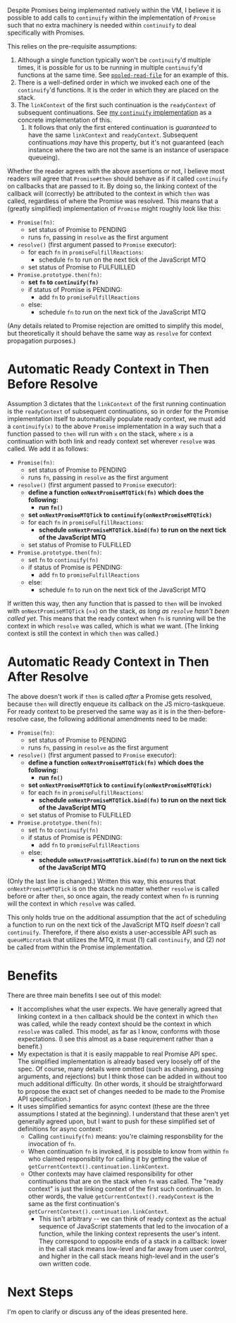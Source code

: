 Despite Promises being implemented natively within the VM, I believe it is possible to add calls to `continuify` within the implementation of `Promise` such that no extra machinery is needed within `continuify` to deal specifically with Promises.

This relies on the pre-requisite assumptions:
1. Although a single function typically won't be `continuify`'d multiple times, it is possible for us to be running in multiple `continuify`'d functions at the same time. See [`pooled-read-file`](./pooled-read-file.js) for an example of this.
1. There is a well-defined order in which we invoked each one of the `continuify`'d functions. It is the order in which they are placed on the stack.
1. The `linkContext` of the first such continuation is the `readyContext` of subsequent continuations. See [my `continuify` implementation](./index.ts) as a concrete implementation of this.
    1. It follows that only the first entered continuation is _guaranteed_ to have the same `linkContext` and `readyContext`. Subsequent continuations _may_ have this property, but it's not guaranteed (each instance where the two are not the same is an instance of userspace queueing).

Whether the reader agrees with the above assertions or not, I believe most readers will agree that `Promise#then` should behave as if it called `continuify` on callbacks that are passed to it. By doing so, the linking context of the callback will (correctly) be attributed to the context in which `then` was called, regardless of where the Promise was resolved. This means that a (greatly simplified) implementation of `Promise` might roughly look like this:

* `Promise(fn)`:
  * set status of Promise to PENDING
  * runs `fn`, passing in `resolve` as the first argument
* `resolve()` (first argument passed to `Promise` executor):
  * for each `fn` in `promiseFulfillReactions`:
    * schedule `fn` to run on the next tick of the JavaScript MTQ
  * set status of Promise to FULFUILLED
* `Promise.prototype.then(fn)`:
  * __set `fn` to `continuify(fn)`__
  * if status of Promise is PENDING:
    * add `fn` to `promiseFulfillReactions`
  * else:
    * schedule `fn` to run on the next tick of the JavaScript MTQ

(Any details related to Promise rejection are omitted to simplify this model, but theoretically it should behave the same way as `resolve` for context propagation purposes.)

# Automatic Ready Context in Then Before Resolve

Assumption 3 dictates that the `linkContext` of the first running continuation is the `readyContext` of subsequent continuations, so in order for the Promise implementation itself to automatically populate ready context, we must add a `continuify(x)` to the above `Promise` implementation in a way such that a function passed to `then` will run with `x` on the stack, where `x` is a continuation with both link and ready context set wherever `resolve` was called. We add it as follows:

* `Promise(fn)`:
  * set status of Promise to PENDING
  * runs `fn`, passing in `resolve` as the first argument
* `resolve()` (first argument passed to `Promise` executor):
  * __define a function `onNextPromiseMTQTick(fn)` which does the following:__
    * __run `fn()`__
  * __set `onNextPromiseMTQTick` to `continuify(onNextPromiseMTQTick)`__
  * for each `fn` in `promiseFulfillReactions`:
    * __schedule `onNextPromiseMTQTick.bind(fn)` to run on the next tick of the JavaScript MTQ__
  * set status of Promise to FULFILLED
* `Promise.prototype.then(fn)`:
  * set `fn` to `continuify(fn)`
  * if status of Promise is PENDING:
    * add `fn` to `promiseFulfillReactions`
  * else:
    * schedule `fn` to run on the next tick of the JavaScript MTQ

If written this way, then any function that is passed to `then` will be invoked with `onNextPromiseMTQTick` (=`x`) on the stack, _as long as `resolve` hasn't been called yet_. This means that the ready context when `fn` is running will be the context in which `resolve` was called, which is what we want. (The linking context is still the context in which `then` was called.)

# Automatic Ready Context in Then After Resolve

The above doesn't work if `then` is called _after_ a Promise gets resolved, because `then` will directly enqueue its callback on the JS micro-taskqueue. For ready context to be preserved the same way as it is in the then-before-resolve case, the following additional amendments need to be made:

* `Promise(fn)`:
  * set status of Promise to PENDING
  * runs `fn`, passing in `resolve` as the first argument
* `resolve()` (first argument passed to `Promise` executor):
  * __define a function `onNextPromiseMTQTick(fn)` which does the following:__
    * __run `fn()`__
  * __set `onNextPromiseMTQTick` to `continuify(onNextPromiseMTQTick)`__
  * for each `fn` in `promiseFulfillReactions`:
    * __schedule `onNextPromiseMTQTick.bind(fn)` to run on the next tick of the JavaScript MTQ__
  * set status of Promise to FULFILLED
* `Promise.prototype.then(fn)`:
  * set `fn` to `continuify(fn)`
  * if status of Promise is PENDING:
    * add `fn` to `promiseFulfillReactions`
  * else:
    * __schedule `onNextPromiseMTQTick.bind(fn)` to run on the next tick of the JavaScript MTQ__

(Only the last line is changed.) Written this way, this ensures that `onNextPromiseMTQTick` is on the stack no matter whether `resolve` is called before or after `then`, so once again, the ready context when `fn` is running will the context in which `resolve` was called.

This only holds true on the additional assumption that the act of scheduling a function to run on the next tick of the JavaScript MTQ itself _doesn't_ call `continuify`. Therefore, if there also exists a user-accessible API such as `queueMicrotask` that utilizes the MTQ, it must (1) call `continuify`, and (2) _not_ be called from within the Promise implementation.

# Benefits

There are three main benefits I see out of this model:
* It accomplishes what the user expects. We have generally agreed that linking context in a `then` callback should be the context in which `then` was called, while the ready context should be the context in which `resolve` was called. This model, as far as I know, conforms with those expectations. (I see this almost as a base requirement rather than a benefit.)
* My expectation is that it is easily mappable to real Promise API spec. The simplified implementation is already based very loosely off of the spec. Of course, many details were omitted (such as chaining, passing arguments, and rejections) but I think those can be added in without too much additional difficulty. (In other words, it should be straightforward to propose the exact set of changes needed to be made to the Promise API specification.)
* It uses simplified semantics for async context (these are the three assumptions I stated at the beginning). I understand that these aren't yet generally agreed upon, but I want to push for these simplified set of definitions for async context:
  * Calling `continuify(fn)` means: you're claiming responsbility for the invocation of `fn`.
  * When continuation `fn` is invoked, it is possible to know from within `fn` who claimed responsiblity for calling it by getting the value of `getCurrentContext().continuation.linkContext`.
  * Other contexts may have claimed responsibility for other continuations that are on the stack when `fn` was called. The "ready context" is just the linking context of the first such continuation. In other words, the value `getCurrentContext().readyContext` is the same as the first continuation's `getCurrentContext().continuation.linkContext`.
    * This isn't arbitrary -- we can think of ready context as the actual sequence of JavaScript statements that led to the invocation of a function, while the linking context represents the user's intent. They correspond to opposite ends of a stack in a callback: lower in the call stack means low-level and far away from user control, and higher in the call stack means high-level and in the user's own written code.

# Next Steps

I'm open to clarify or discuss any of the ideas presented here.
